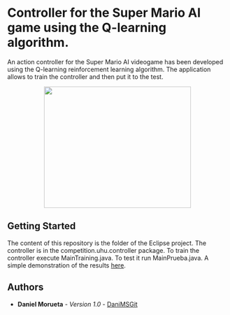 # Controller for the Super Mario AI game using the Q-learning algorithm.

An action controller for the Super Mario AI videogame has been developed using the Q-learning reinforcement learning algorithm. The application allows to train the controller and then put it to the test.

<p align="center">
  <img width="336" height="278" src="https://user-images.githubusercontent.com/18056187/54293329-0dd2f300-45b0-11e9-989e-1f38c9f5391c.png">
</p>


## Getting Started

The content of this repository is the folder of the Eclipse project. The controller is in the competition.uhu.controller package. To train the controller execute MainTraining.java. To test it run MainPrueba.java. A simple demonstration of the results [here](https://www.youtube.com/watch?v=_B2_XZuGi2g).

## Authors

* **Daniel Morueta** - *Version 1.0* - [DaniMSGit](https://github.com/DaniMSGit)

